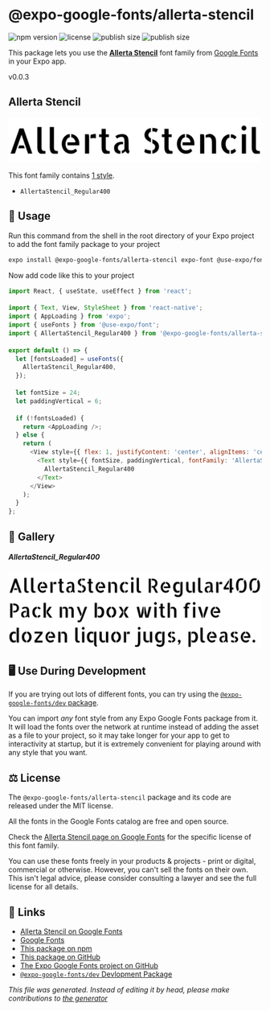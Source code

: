 # @expo-google-fonts/allerta-stencil

![npm version](https://flat.badgen.net/npm/v/@expo-google-fonts/allerta-stencil)
![license](https://flat.badgen.net/github/license/expo/google-fonts)
![publish size](https://flat.badgen.net/packagephobia/install/@expo-google-fonts/allerta-stencil)
![publish size](https://flat.badgen.net/packagephobia/publish/@expo-google-fonts/allerta-stencil)

This package lets you use the [**Allerta Stencil**](https://fonts.google.com/specimen/Allerta+Stencil) font family from [Google Fonts](https://fonts.google.com/) in your Expo app.

v0.0.3

## Allerta Stencil

![Allerta Stencil](./font-family.png)

This font family contains [1 style](#gallery).

- `AllertaStencil_Regular400`

## 🔡 Usage

Run this command from the shell in the root directory of your Expo project to add the font family package to your project
```sh
expo install @expo-google-fonts/allerta-stencil expo-font @use-expo/font
```

Now add code like this to your project
```js
import React, { useState, useEffect } from 'react';

import { Text, View, StyleSheet } from 'react-native';
import { AppLoading } from 'expo';
import { useFonts } from '@use-expo/font';
import { AllertaStencil_Regular400 } from '@expo-google-fonts/allerta-stencil';

export default () => {
  let [fontsLoaded] = useFonts({
    AllertaStencil_Regular400,
  });

  let fontSize = 24;
  let paddingVertical = 6;

  if (!fontsLoaded) {
    return <AppLoading />;
  } else {
    return (
      <View style={{ flex: 1, justifyContent: 'center', alignItems: 'center' }}>
        <Text style={{ fontSize, paddingVertical, fontFamily: 'AllertaStencil_Regular400' }}>
          AllertaStencil_Regular400
        </Text>
      </View>
    );
  }
};

```

## 📖 Gallery

##### AllertaStencil_Regular400
![AllertaStencil_Regular400](./d43b315a156fb147d0bcd2dad6a682e5a23d388f0d12365c29c2d46fbf1e2c96.ttf.png)


## 🖥️ Use During Development

If you are trying out lots of different fonts, you can try using the [`@expo-google-fonts/dev` package](https://github.com/expo/google-fonts/tree/master/font-packages/dev#readme).

You can import *any* font style from any Expo Google Fonts package from it. It will load the fonts
over the network at runtime instead of adding the asset as a file to your project, so it may take longer
for your app to get to interactivity at startup, but it is extremely convenient
for playing around with any style that you want.

## ⚖️ License

The `@expo-google-fonts/allerta-stencil` package and its code are released under the MIT license.

All the fonts in the Google Fonts catalog are free and open source.

Check the [Allerta Stencil page on Google Fonts](https://fonts.google.com/specimen/Allerta+Stencil) for the specific license of this font family.

You can use these fonts freely in your products & projects - print or digital, commercial or otherwise. However, you can't sell the fonts on their own. This isn't legal advice, please consider consulting a lawyer and see the full license for all details.

## 🔗 Links

- [Allerta Stencil on Google Fonts](https://fonts.google.com/specimen/Allerta+Stencil)
- [Google Fonts](https://fonts.google.com/)
- [This package on npm](https://www.npmjs.com/package/@expo-google-fonts/allerta-stencil)
- [This package on GitHub](https://github.com/expo/google-fonts/tree/master/font-packages/allerta-stencil)
- [The Expo Google Fonts project on GitHub](https://github.com/expo/google-fonts)
- [`@expo-google-fonts/dev` Devlopment Package](https://github.com/expo/google-fonts/tree/master/font-packages/dev)


*This file was generated. Instead of editing it by head, please make contributions to [the generator](https://github.com/expo/google-fonts/tree/master/packages/generator)*
